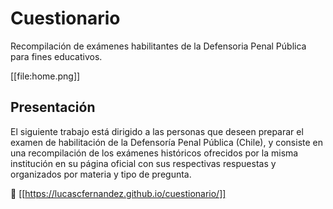 # Cuestionario

Recompilación de exámenes habilitantes de la Defensoria Penal Pública
para fines educativos.

[[file:home.png]]

## Presentación

El siguiente trabajo está dirigido a las personas que deseen preparar
el examen de habilitación de la Defensoría Penal Pública (Chile), y
consiste en una recompilación de los exámenes históricos ofrecidos por
la misma institución en su página oficial con sus respectivas
respuestas y organizados por materia y tipo de pregunta.

📑 [[https://lucascfernandez.github.io/cuestionario/]]
